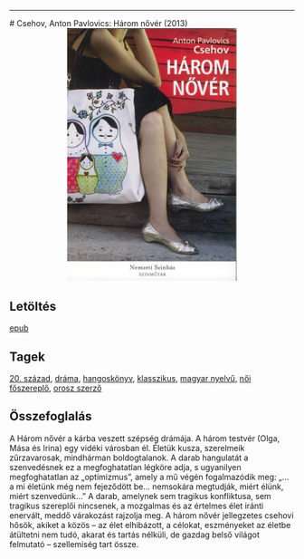 <hr/>
# <a name="id_1420">Csehov, Anton Pavlovics: Három nővér (2013)</a>
<center><img src="https://github.com/BercziSandor/calibre_lib/raw/main/main/Csehov%2C%20Anton%20Pavlovics/Harom%20nover%20%281420%29/cover.jpg" alt="cover" width="300"/></center>

## Letöltés
[epub](https://github.com/BercziSandor/calibre_lib/raw/main/main/Csehov%2C%20Anton%20Pavlovics/Harom%20nover%20%281420%29/Harom%20nover%20-%20Csehov%2C%20Anton%20Pavlovics.epub)

## Tagek
[20. század](https://github.com/berczisandor/calibre_lib/blob/main/main/_tags/20.%20sz%c3%a1zad.md), [dráma](https://github.com/berczisandor/calibre_lib/blob/main/main/_tags/dr%c3%a1ma.md), [hangoskönyv](https://github.com/berczisandor/calibre_lib/blob/main/main/_tags/hangosk%c3%b6nyv.md), [klasszikus](https://github.com/berczisandor/calibre_lib/blob/main/main/_tags/klasszikus.md), [magyar nyelvű](https://github.com/berczisandor/calibre_lib/blob/main/main/_tags/magyar%20nyelv%c5%b1.md), [női főszereplő](https://github.com/berczisandor/calibre_lib/blob/main/main/_tags/n%c5%91i%20f%c5%91szerepl%c5%91.md), [orosz szerző](https://github.com/berczisandor/calibre_lib/blob/main/main/_tags/orosz%20szerz%c5%91.md)

## Összefoglalás
<div>
<p>A Három nővér a kárba veszett szépség drámája. A három testvér (Olga, Mása és Irina) egy vidéki városban él. Életük kusza, szerelmeik zűrzavarosak, mindhárman boldogtalanok. A darab hangulatát a szenvedésnek ez a megfoghatatlan légköre adja, s ugyanilyen megfoghatatlan az „optimizmus”, amely a mű végén fogalmazódik meg: „… a mi életünk még nem fejeződött be… nemsokára megtudják, miért élünk, miért szenvedünk…” A darab, amelynek sem tragikus konfliktusa, sem tragikus szereplői nincsenek, a mozgalmas és az értelmes élet iránti enervált, meddő várakozást rajzolja meg. A három nővér jellegzetes csehovi hősök, akiket a közös – az élet elhibázott, a célokat, eszményeket az életbe átültetni nem tudó, akarat és tartás nélküli, de gazdag belső világot felmutató – szellemiség tart össze.</p></div>


